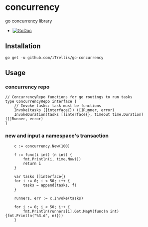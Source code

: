 # concurrency
go concurrency library 

* [![GoDoc](http://godoc.org/github.com/iTrellis/go-concurrency?status.svg)](http://godoc.org/github.com/iTrellis/go-concurrency)

## Installation

```golang
go get -u github.com/iTrellis/go-concurrency
```

## Usage

### concurrency repo

```golang
// ConcurrencyRepo functions for go routings to run tasks
type ConcurrencyRepo interface {
	// Invoke tasks: task must be functions
	Invoke(tasks []interface{}) ([]Runner, error)
	InvokeDuration(tasks []interface{}, timeout time.Duration) ([]Runner, error)
}
```

### new and input a namespace's transaction

```golang
	c := concurrency.New(100)

	f := func(i int) (n int) {
		fmt.Println(i, time.Now())
		return i
	}

	var tasks []interface{}
	for i := 0; i < 50; i++ {
		tasks = append(tasks, f)
	}

	runners, err := c.Invoke(tasks)

	for i := 0; i < 50; i++ {
		fmt.Println(runners[i].Get.MapV(func(n int){fmt.Println("%3.d", n)}))
	}
```